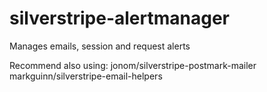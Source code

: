 silverstripe-alertmanager
=========================

Manages emails, session and request alerts

Recommend also using:
jonom/silverstripe-postmark-mailer
markguinn/silverstripe-email-helpers
